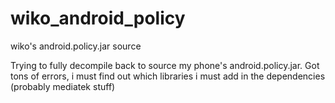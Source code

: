 wiko_android_policy
===================

wiko's android.policy.jar source


Trying to fully decompile back to source my phone's android.policy.jar. Got tons of errors, i must find out which libraries 
i must add in the dependencies (probably mediatek stuff)
